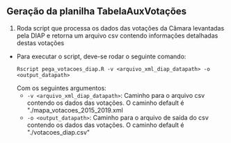 ## Geração da planilha TabelaAuxVotações

1. Roda script que processa os dados das votações da Câmara levantadas pela DIAP e retorna um arquivo csv contendo informações detalhadas destas votações
  * Para executar o script, deve-se rodar o seguinte comando:
    ```
    Rscript pega_votacoes_diap.R -v <arquivo_xml_diap_datapath> -o <output_datapath> 
    ```
    Com os seguintes argumentos:
     * `-v <arquivo_xml_diap_datapath>`: Caminho para o arquivo csv contendo os dados das votações. O caminho default é "./mapa_votacoes_2015_2019.xml
     * `-o <output_datapath>`: Caminho para o arquivo de saída do csv contendo os dados das votações. O caminho default é "./votacoes_diap.csv"
    